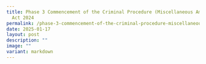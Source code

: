 ```yaml
---
title: Phase 3 Commencement of the Criminal Procedure (Miscellaneous Amendments)
  Act 2024
permalink: /phase-3-commencement-of-the-criminal-procedure-miscellaneous-amendments-act-2024/
date: 2025-01-17
layout: post
description: ""
image: ""
variant: markdown
---
```

